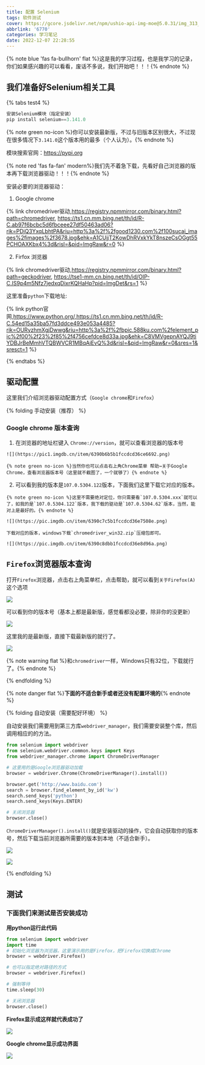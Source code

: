 ```yaml
---
title: 配置 Selenium
tags: 软件测试
cover: https://gcore.jsdelivr.net/npm/ushio-api-img-moe@5.0.31/img_313_1530x1000_72_null_normal.jpg #'https://tva4.sinaimg.cn/large/005FzdTdgy1gegf7mn8b5j31hc0u0dkw.jpg'
abbrlink: '6770'
categories: 学习笔记
date: 2022-12-07 22:28:55
---
```


{% note blue 'fas fa-bullhorn' flat %}这是我的学习过程，也是我学习的记录，你们如果感兴趣的可以看看，废话不多说，我们开始吧！！！{% endnote %}

## 我们准备好Selenium相关工具

{% tabs test4 %}
<!-- tab Selenium -->
```python
安装Selenium模块（指定安装）
pip install selenium==3.141.0
```

{% note green no-icon %}你可以安装最新版，不过与旧版本区别很大，不过现在很多情况下`3.141.0`这个版本用的最多（个人认为）。{% endnote %}

模块搜索官网：https://pypi.org
<!-- endtab -->

<!-- tab 浏览器驱动 -->

{% note red 'fas fa-fan' modern%}我们先不着急下载，先看好自己浏览器的版本再下载浏览器驱动！！！{% endnote %}

安装必要的浏览器驱动：

1. Google chrome

{% link chromedriver驱动,https://registry.npmmirror.com/binary.html?path=chromedriver, https://ts1.cn.mm.bing.net/th/id/R-C.ab97f6bcbc5d6fbceee27df50463ad06?rik=PDjQ3YxqLbhtPA&riu=http%3a%2f%2fgood1230.com%2f100sucai_images%2fimages%2f3678.jpg&ehk=A1CUjjT2KowDhRVxkYkT8nszeCsOGgt55PCHOAXKbx4%3d&risl=&pid=ImgRaw&r=0 %}

2. Firfox 浏览器

{% link chromedriver驱动,https://registry.npmmirror.com/binary.html?path=geckodriver, https://tse1-mm.cn.bing.net/th/id/OIP-C.IS9p4m5Nfz7jedxqDixrKQHaHp?pid=ImgDet&rs=1 %}

<!-- endtab -->

<!-- tab python -->
这里准备`python`下载地址:

{% link python官网,https://www.python.org/,https://ts1.cn.mm.bing.net/th/id/R-C.54ed15a35ba57fd3ddce493e053a4485?rik=OURyzhmXgjDwwg&riu=http%3a%2f%2fbpic.588ku.com%2felement_pic%2f00%2f23%2f85%2f4756cefdce8d33a.jpg&ehk=C8VMVgepnAYQJ9tiYDBJrBeMmhVTQBWVCR1MBqAiEvQ%3d&risl=&pid=ImgRaw&r=0&sres=1&sresct=1 %}
<!-- endtab -->


{% endtabs %}

## 驱动配置

这里我们介绍浏览器驱动配置方式（`Google chrome`和`Firefox`）

{% folding 手动安装（推荐） %}

### Google chrome 版本查询

   1. 在浏览器的地址栏键入 `Chrome://version`，就可以查看浏览器的版本号

    ![](https://pic1.imgdb.cn/item/6390b6b5b1fccdcd36ce6692.png)

    {% note green no-icon %}当然你也可以点击右上角Chrome菜单 帮助→关于Google Chrome，查看浏览器版本号（这里就不截图了，一个就够了）{% endnote %}

   2. 可以看到我的版本是`107.0.5304.122`版本，下面我们这里下载它对应的版本。

    {% note green no-icon %}这里不需要绝对定位，你只需要看`107.0.5304.xxx`就可以了，如我的是`107.0.5304.122`版本，我下载的驱动是`107.0.5304.62`版本，当然，能对上是最好的。{% endnote %}

    ![](https://pic.imgdb.cn/item/6390c7c5b1fccdcd36e7508e.png)

    下载对应的版本，windows下载`chromedriver_win32.zip`压缩包即可。

    ![](https://pic.imgdb.cn/item/6390c8dbb1fccdcd36e8d96a.png)

## `Firefox`浏览器版本查询

   打开`Firefox`浏览器，点击右上角菜单栏，点击帮助，就可以看到`关于Firefox(A)`这个选项

![](https://pic.imgdb.cn/item/6390c22ab1fccdcd36df8fbd.png)

   可以看到你的版本号（基本上都是最新版，感觉看都没必要，除非你的没更新）

![](https://pic.imgdb.cn/item/6390c50ab1fccdcd36e37c36.png)

   这里我的是最新版，直接下载最新版的就行了。

![](https://pic.imgdb.cn/item/6390ca40b1fccdcd36ea9cfd.png)

    
{% note warning flat %}和`chromedriver`一样，Windows只有32位，下载就行了。{% endnote %}

{% endfolding %}


{% note danger flat %}**下面的不适合新手或者还没有配置环境的**{% endnote %}

{% folding 自动安装（需要配好环境） %}

自动安装我们需要用到第三方库`webdriver_manager`，我们需要安装整个库，然后调用相应的的方法。

```python
from selenium import webdriver
from selenium.webdriver.common.keys import Keys
from webdriver_manager.chrome import ChromeDriverManager

# 这里用的是Google浏览器驱动加载
browser = webdriver.Chrome(ChromeDriverManager().install())

browser.get('http://www.baidu.com')
search = browser.find_element_by_id('kw')
search.send_keys('python')
search.send_keys(Keys.ENTER)

# 关闭浏览器
browser.close()
```

`ChromeDriverManager().install()`就是安装驱动的操作，它会自动获取你的版本号，然后下载当前浏览器所需要的版本到本地（不适合新手）。

![](https://pic.imgdb.cn/item/6390cf2eb1fccdcd36f08d7f.png)

![](https://pic.imgdb.cn/item/6390cf15b1fccdcd36f06fec.png)

{% endfolding %}

## 测试

### 下面我们来测试是否安装成功

**用python运行此代码**

```python
from selenium import webdriver
import time
# 初始化浏览器为浏览器。这里演示用的是Firefox，把Firefox切换成Chrome
browser = webdriver.Firefox()

# 也可以指定绝对路径的方式
browser = webdriver.Firefox()

# 强制等待
time.sleep(30)

# 关闭浏览器
browser.close()
```

**Firefox显示成这样就代表成功了**

![](https://pic.imgdb.cn/item/6390d1bcb1fccdcd36f38355.png)

**Google chrome显示成功界面**

![](https://pic2.zhimg.com/v2-973be9e26fad4692e82f861c85a26c7d_r.jpg)


